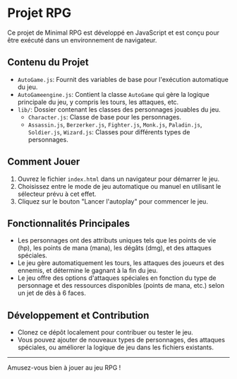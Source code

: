 # Projet RPG

Ce projet de Minimal RPG est développé en JavaScript et est conçu pour être exécuté dans un environnement de navigateur.

## Contenu du Projet

- `AutoGame.js`: Fournit des variables de base pour l'exécution automatique du jeu.
- `AutoGameengine.js`: Contient la classe `AutoGame` qui gère la logique principale du jeu, y compris les tours, les attaques, etc.
- `lib/`: Dossier contenant les classes des personnages jouables du jeu.
  - `Character.js`: Classe de base pour les personnages.
  - `Assassin.js`, `Berzerker.js`, `Fighter.js`, `Monk.js`, `Paladin.js`, `Soldier.js`, `Wizard.js`: Classes pour différents types de personnages.
  
## Comment Jouer

1. Ouvrez le fichier `index.html` dans un navigateur pour démarrer le jeu.
2. Choisissez entre le mode de jeu automatique ou manuel en utilisant le sélecteur prévu à cet effet.
3. Cliquez sur le bouton "Lancer l'autoplay" pour commencer le jeu.

## Fonctionnalités Principales

- Les personnages ont des attributs uniques tels que les points de vie (hp), les points de mana (mana), les dégâts (dmg), et des attaques spéciales.
- Le jeu gère automatiquement les tours, les attaques des joueurs et des ennemis, et détermine le gagnant à la fin du jeu.
- Le jeu offre des options d'attaques spéciales en fonction du type de personnage et des ressources disponibles (points de mana, etc.) selon un jet de dès à 6 faces.

## Développement et Contribution

- Clonez ce dépôt localement pour contribuer ou tester le jeu.
- Vous pouvez ajouter de nouveaux types de personnages, des attaques spéciales, ou améliorer la logique de jeu dans les fichiers existants.

---

Amusez-vous bien à jouer au jeu RPG !
